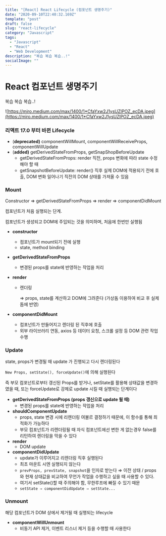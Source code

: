 ```yaml
---
title: "[React] React Lifecycle (컴포넌트 생명주기)"
date: "2020-09-10T22:40:32.169Z"
template: "post"
draft: false
slug: "react-lifecycle"
category: "Javascript"
tags:
  - "Javascript"
  - "React"
  - "Web Development"
description: "복습 복습 복습..!"
socialImage: ""
---
```

# React 컴포넌트 생명주기

복습 복습 복습..! 

![https://miro.medium.com/max/1400/1*CfaYxw2J1ysUZlPOZ_ecDA.jpeg](https://miro.medium.com/max/1400/1*CfaYxw2J1ysUZlPOZ_ecDA.jpeg)

### 리액트 17.0 부터 바뀐 Lifecycle

- (**deprecated)** componentWillMount, componentWillReceiveProps, componentWillUpdate
- (**added)** getDerivedStateFromProps, getSnapShopBeforeUpdate
    - getDerivedStateFromProps: render 직전, props 변화에 따라 state 수정해야 할 때
    - getSnapshotBeforeUpdate: render() 직후 실제 DOM에 적용되기 전에 호출, DOM 변화 일어나기 직전의 DOM 상태를 가져올 수 있음

### Mount

Constructor ⇒ getDerivedStateFromProps ⇒ render ⇒ componentDidMount

컴포넌트가 처음 실행되는 단계.

컴포넌트가 생성되고 DOM에 주입되는 것을 의미하며, 처음에 한번만 실행됨

- **constructor**
    - 컴포넌트가 mount되기 전에 실행
    - state, method binding
- **getDerivedStateFromProps**
    - 변경된 props를 state에 반영하는 작업을 처리
- **render**
    - 렌더링

        ⇒ props, state를 계산하고 DOM에 그려준다 (가상돔 이용하여 비교 후 실제 돔에 반영)

- **componentDidMount**
    - 컴포넌트가 만들어지고 렌더링 된 직후에 호출
    - 외부 라이브러리 연동, axios 등 데이터 요청, 스크롤 설정 등 DOM 관련 작업 수행

### Update

state, props가 변경될 때 update 가 진행되고 다시 렌더링된다

`New Props, setState(), forceUpdate()`에 의해 실행된다

즉 부모 컴포넌트로부터 갱신된 Props를 받거나, setState를 활용해 상태값을 변경하였을 때, 또는 forceUpdate로 강제로 update 시킬 때 실행되는 단계이다

- **getDerivedStateFromProps (props 갱신으로 update 될 때)**
    - 변경된 props를 state에 반영하는 작업을 처리
- **shouldComponentUpdate**
    - props, state 변경 시에 리렌더링 여불르 결정하기 때문에, 이 함수를 통해 최적화가 가능하다
    - 부모 컴포넌트가 리렌더링될 때 자식 컴포넌트에선 변한 게 없는경우 false를 리턴하여 렌더링을 막을 수 있다
- **render**
    - DOM update
- **componentDidUpdate**
    - update가 이루어지고 리렌더링 직후 실행된다
    - 최초 마운트 시엔 실행되지 않는다
    - `prevProps, prevState, snapshot`을 인자로 받는다 ⇒ 이전 상태 / props 와 현재 상태값을 비교하여 무언가 작업을 수행하고 싶을 때 사용할 수 있다.
    - 여기서 setState()할 때 주의해야 함, 무한루프에 빠질 수 있기 때문
    - `setState ⇒ componentDidUpdate ⇒ setState...`

### Unmount

해당 컴포넌트가 DOM 상에서 제거될 때 실행되는 lifecycle 

- **componentWillUnmount**
    - 비동기 API 제거, 이벤트 리스너 제거 등을 수행할 때 사용한다